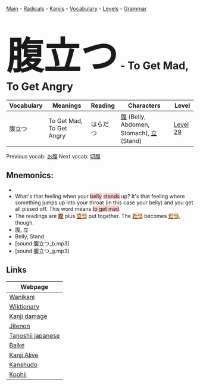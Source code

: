 <style> bigfont {font-size: 100px}</style>
[Main](../README.md) -
[Radicals](../radicals.md) -
[Kanjis](../kanjis.md) -
[Vocabulary](../vocabulary.md) -
[Levels](../levels.md) -
[Grammar](../grammar.md)
# <bigfont> 腹立つ</bigfont> - To Get Mad, To Get Angry 

| Vocabulary | Meanings | Reading | Characters | Level |
| --- | --- | --- | --- | --- |
| 腹立つ | To Get Mad, To Get Angry | はらだつ |  [腹](../kanjis/腹.md) (Belly, Abdomen, Stomach), [立](../kanjis/立.md) (Stand) | [Level 29](../levels/wk_level29.md) |

Previous vocab: [お腹](お腹.md) Next vocab: [切腹](切腹.md) 

## Mnemonics:

* 
* What's that feeling when your <span style="background-color:#ffcccb"> belly</span> <span style="background-color:#ffcccb"> stands</span> up? It's that feeling where something jumps up into your throat (in this case your belly) and you get all pissed off. This word means <span style="background-color:#ffcccb"> to get mad</span>. 
* The readings are <span style="background-color:#fed8b1"> [腹](https://jisho.org/search/腹)</span> plus <span style="background-color:#fed8b1"> [立つ](https://jisho.org/search/立つ)</span> put together. The <span style="background-color:#fed8b1"> [たつ](https://jisho.org/search/たつ)</span> becomes <span style="background-color:#fed8b1"> [だつ](https://jisho.org/search/だつ)</span>, though.
* 腹, 立
* Belly, Stand
* [sound:腹立つ_b.mp3]
* [sound:腹立つ_g.mp3]


## Links 

| Webpage |
| --- |
| [Wanikani          ](https://www.wanikani.com/kanji/腹立つ) |
| [Wiktionary        ](https://en.wiktionary.org/wiki/腹立つ) |
| [Kanji damage      ](http://www.kanjidamage.com/kanji/search?utf8=✓&q=腹立つ) |
| [Jitenon           ](https://jitenon.com/kanji/腹立つ) |
| [Tanoshii japanese ](https://www.tanoshiijapanese.com/dictionary/kanji.cfm?k=腹立つ) |
| [Baike             ](https://baike.baidu.com/item/腹立つ) |
| [Kanji Alive       ](https://app.kanjialive.com/腹立つ) |
| [Kanshudo          ](https://www.kanshudo.com/searchmn?q=腹立つ) |
| [Koohii            ](https://kanji.koohii.com/study/kanji/腹立つ) |
